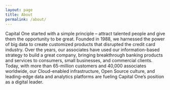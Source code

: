 ```yaml
---
layout: page
title: About
permalink: /about/
---
```


Capital One started with a simple principle – attract talented people and give them the opportunity to be great. Founded in 1988, we harnessed the power of big data to create customized products that disrupted the credit card industry. Over the years, our associates have used our information-based strategy to build a great company, bringing breakthrough banking products and services to consumers, small businesses, and commercial clients. Today, with more than 65-million customers and 40,000 associates worldwide, our Cloud-enabled infrastructure, Open Source culture, and leading-edge data and analytics platforms are fueling Capital One’s position as a digital leader.

